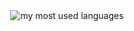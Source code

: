 <center><img src="https://github-readme-stats.vercel.app/api/top-langs/?username=MagicQuest&count_private=true&layout=compact&hide_border=true&theme=gruvbox" alt="my most used languages"></center>

<!--
**MagicQuest/MagicQuest** is a ✨ _special_ ✨ repository because its `README.md` (this file) appears on your GitHub profile.

Here are some ideas to get you started:

- 🔭 I’m currently working on ...
- 🌱 I’m currently learning ...
- 👯 I’m looking to collaborate on ...
- 🤔 I’m looking for help with ...
- 💬 Ask me about ...
- 📫 How to reach me: ...
- 😄 Pronouns: ...
- ⚡ Fun fact: ...
-->
